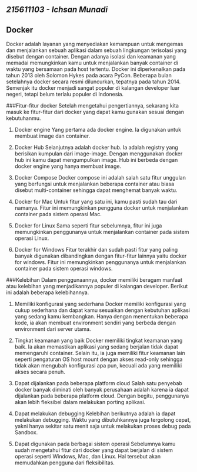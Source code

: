 ## _215611103 - Ichsan Munadi_

## Docker
Docker adalah layanan yang menyediakan kemampuan untuk mengemas dan menjalankan sebuah aplikasi dalam sebuah lingkungan terisolasi yang disebut dengan container. Dengan adanya isolasi dan keamanan yang memadai memungkinkan kamu untuk menjalankan banyak container di waktu yang bersamaan pada host tertentu. Docker ini diperkenalkan pada tahun 2013 oleh Solomon Hykes pada acara PyCon. Beberapa bulan setelahnya docker secara resmi diluncurkan, tepatnya pada tahun 2014. Semenjak itu docker menjadi sangat populer di kalangan developer luar negeri, tetapi belum terlalu populer di Indonesia. 

###Fitur-fitur docker
Setelah mengetahui pengertiannya, sekarang kita masuk ke fitur-fitur dari docker yang dapat kamu gunakan sesuai dengan kebutuhanmu.

1. Docker engine
Yang pertama ada docker engine. Ia digunakan untuk membuat image dan container.

2. Docker Hub
Selanjutnya adalah docker hub. Ia adalah registry yang berisikan kumpulan dari image-image. Dengan menggunakan docker hub ini kamu dapat mengumpulkan image. Hub ini berbeda dengan docker engine yang hanya membuat image.

3. Docker Compose
Docker compose ini adalah salah satu fitur unggulan yang berfungsi untuk menjalankan beberapa container atau biasa disebut multi-container sehingga dapat menghemat banyak waktu.

4. Docker for Mac
Untuk fitur yang satu ini, kamu pasti sudah tau dari namanya. Fitur ini memungkinkan pengguna docker untuk menjalankan container pada sistem operasi Mac.

5. Docker for Linux
Sama seperti fitur sebelumnya, fitur ini juga memungkinkan penggunanya untuk menjalankan container pada sistem operasi Linux.

6. Docker for Windows
Fitur terakhir dan sudah pasti fitur yang paling banyak digunakan dibandingkan dengan fitur-fitur lainnya yaitu docker for windows. Fitur ini memungkinkan penggunanya untuk menjalankan container pada sistem operasi windows.

###Kelebihan
Dalam penggunaannya, docker memiliki beragam manfaat atau kelebihan yang menjadikannya populer di kalangan developer. Berikut ini adalah beberapa kelebihannya.

1. Memiliki konfigurasi yang sederhana
Docker memiliki konfigurasi yang cukup sederhana dan dapat kamu sesuaikan dengan kebutuhan aplikasi yang sedang kamu kembangkan. Hanya dengan menentukan beberapa kode, ia akan membuat environment sendiri yang berbeda dengan environment dari server utama.

2. Tingkat keamanan yang baik
Docker memiliki tingkat keamanan yang baik. Ia akan memastikan aplikasi yang sedang berjalan tidak dapat memengaruhi container. Selain itu, ia juga memiliki fitur keamanan lain seperti pengaturan OS host mount dengan akses read-only sehingga tidak akan mengubah konfigurasi apa pun, kecuali ada yang memiliki akses secara penuh.

3. Dapat dijalankan pada beberapa platform cloud
Salah satu penyebab docker banyak diminati oleh banyak perusahaan adalah karena ia dapat dijalankan pada beberapa platform cloud. Dengan begitu, penggunanya akan lebih fleksibel dalam melakukan porting aplikasi.

3. Dapat melakukan debugging
Kelebihan berikutnya adalah ia dapat melakukan debugging. Waktu yang dibutuhkannya juga tergolong cepat, yakni hanya sekitar satu menit saja untuk melakukan proses debug pada Sandbox.

5. Dapat digunakan pada berbagai sistem operasi
Sebelumnya kamu sudah mengetahui fitur dari docker yang dapat berjalan di sistem operasi seperti Windows, Mac, dan Linux. Hal tersebut akan memudahkan pengguna dari fleksibilitas.